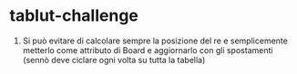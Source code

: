 # tablut-challenge

1) Si può evitare di calcolare sempre la posizione del re e semplicemente metterlo come attributo di Board e aggiornarlo con gli spostamenti (sennò deve ciclare ogni volta su tutta la tabella)
